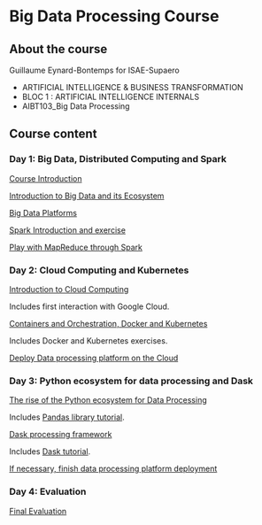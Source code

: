 # Big Data Processing Course

## About the course

Guillaume Eynard-Bontemps for ISAE-Supaero

- ARTIFICIAL INTELLIGENCE & BUSINESS TRANSFORMATION
- BLOC 1 : ARTIFICIAL INTELLIGENCE INTERNALS
- AIBT103_Big Data Processing

## Course content

### Day 1: Big Data, Distributed Computing and Spark

[Course Introduction](00_Course_Introduction.html)

[Introduction to Big Data and its Ecosystem](01_Introduction_Big_Data.html)

[Big Data Platforms](02_Big_Data_Platforms.html)

[Spark Introduction and exercise](03_Spark_Introduction.html)

[Play with MapReduce through Spark](https://mybinder.org/v2/gh/guillaumeeb/isae-supaero-aibt103-bigdata/main?urlpath=lab)

### Day 2: Cloud Computing and Kubernetes

[Introduction to Cloud Computing](10_Cloud_Computing.html)

Includes first interaction with Google Cloud.

[Containers and Orchestration, Docker and Kubernetes](12_CaaS.html)

Includes Docker and Kubernetes exercises.

[Deploy Data processing platform on the Cloud](13_Dask_On_Cloud.html)

### Day 3: Python ecosystem for data processing and Dask

[The rise of the Python ecosystem for Data Processing](21_Python_Data_Processing.html)

Includes [Pandas library tutorial](https://github.com/jvns/pandas-cookboo).

[Dask processing framework](22_Dask_Pangeo.html)

Includes [Dask tutorial](https://github.com/dask/dask-tutorial).

[If necessary, finish data processing platform deployment](13_Dask_On_Cloud.html)

### Day 4: Evaluation

[Final Evaluation](30_Evaluation.html)

